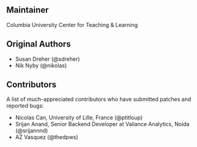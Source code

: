 Maintainer
----------
Columbia University Center for Teaching & Learning 

Original Authors
----------------
* Susan Dreher (@sdreher)
* Nik Nyby (@nikolas)

Contributors
----------------
A list of much-appreciated contributors who have submitted patches and reported bugs:
* Nicolas Can, University of Lille, France (@ptitloup)
* Srijan Anand, Senior Backend Developer at Valiance Analytics, Noida (@srijannnd)
* AZ Vasquez (@thedpws)
